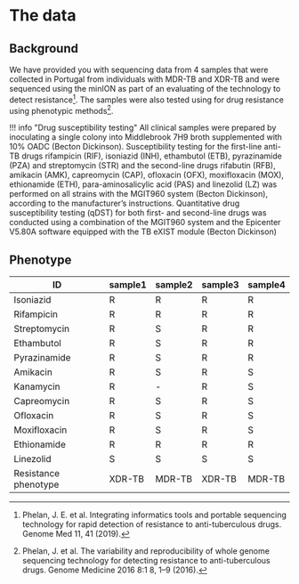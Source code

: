 # The data

## Background

We have provided you with sequencing data from 4 samples that were collected in Portugal from individuals with MDR-TB and XDR-TB and were sequenced using the minION as part of an evaluating of the technology to detect resistance[^1]. The samples were also tested using for drug resistance using phenotypic methods[^2]. 

!!! info "Drug susceptibility testing"
    All clinical samples were prepared by inoculating a single colony into Middlebrook 7H9 broth supplemented with 10% OADC (Becton Dickinson). Susceptibility testing for the first-line anti-TB drugs rifampicin (RIF), isoniazid (INH), ethambutol (ETB), pyrazinamide (PZA) and streptomycin (STR) and the second-line drugs rifabutin (RFB), amikacin (AMK), capreomycin (CAP), ofloxacin (OFX), moxifloxacin (MOX), ethionamide (ETH), para-aminosalicylic acid (PAS) and linezolid (LZ) was performed on all strains with the MGIT960 system (Becton Dickinson), according to the manufacturer’s instructions. Quantitative drug susceptibility testing (qDST) for both first- and second-line drugs was conducted using a combination of the MGIT960 system and the Epicenter V5.80A software equipped with the TB eXIST module (Becton Dickinson)

## Phenotype

| ID                   | sample1 | sample2   | sample3   | sample4   |
|----------------------|--------|--------|--------|--------|
| Isoniazid                  | R      | R      | R      | R      |
| Rifampicin                  | R      | R      | R      | R      |
| Streptomycin                  | R      | S      | R      | R      |
| Ethambutol                  | R      | S      | R      | R      |
| Pyrazinamide                  | R      | S      | R      | R      |
| Amikacin                  | R      | S      | R      | S      |
| Kanamycin                  | R      | -      | R      | S      |
| Capreomycin                  | R      | S      | R      | S      |
| Ofloxacin                  | R      | S      | R      | S      |
| Moxifloxacin                  | R      | S      | R      | S      |
| Ethionamide                  | R      | R      | R      | R      |
| Linezolid                   | S      | S      | S      | S      |
| Resistance phenotype | XDR-TB | MDR-TB | XDR-TB | MDR-TB |


[^1]: Phelan, J. E. et al. Integrating informatics tools and portable sequencing technology for rapid detection of resistance to anti-tuberculous drugs. Genome Med 11, 41 (2019).

[^2]: Phelan, J. et al. The variability and reproducibility of whole genome sequencing technology for detecting resistance to anti-tuberculous drugs. Genome Medicine 2016 8:1 8, 1–9 (2016).